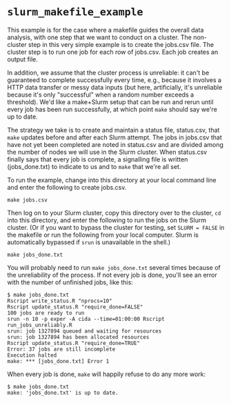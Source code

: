 # `slurm_makefile_example`

This example is for the case where a makefile guides the overall data analysis, 
with one step that we want to conduct on a cluster. The non-cluster step in this
very simple example is to create the jobs.csv file. The cluster step is to run 
one job for each row of jobs.csv. Each job creates an output file.

In addition, we assume that the cluster process is unreliable: it can't be 
guaranteed to complete successfully every time, e.g., because it involves a HTTP
data transfer or messy data inputs (but here, artificially, it's unreliable 
because it's only "successful" when a random number exceeds a threshold). We'd 
like a make+Slurm setup that can be run and rerun until every job has been run
successfully, at which point `make` should say we're up to date.

The strategy we take is to create and maintain a status file, status.csv, that 
`make` updates before and after each Slurm attempt. The jobs in jobs.csv that 
have not yet been completed are noted in status.csv and are divided among the 
number of nodes we will use in the Slurm cluster. When status.csv finally says 
that every job is complete, a signalling file is written (jobs_done.txt) to
indicate to us and to `make` that we're all set.

To run the example, change into this directory at your local command line and 
enter the following to create jobs.csv.

```
make jobs.csv
```

Then log on to your Slurm cluster, copy this directory over to the cluster, `cd`
into this directory, and enter the following to run the jobs on the Slurm 
cluster. (Or if you want to bypass the cluster for testing, set `SLURM = FALSE` 
in the makefile or run the following from your local computer. Slurm is
automatically bypassed if `srun` is unavailable in the shell.)

```
make jobs_done.txt
```

You will probably need to run `make jobs_done.txt` several times because of the 
unreliability of the process. If not every job is done, you'll see an error with
the number of unfinished jobs, like this:

```
$ make jobs_done.txt
Rscript write_status.R "nprocs=10"
Rscript update_status.R "require_done=FALSE"
100 jobs are ready to run
srun -n 10 -p exper -A cida --time=01:00:00 Rscript run_jobs_unreliably.R
srun: job 1327894 queued and waiting for resources
srun: job 1327894 has been allocated resources
Rscript update_status.R "require_done=TRUE"
Error: 37 jobs are still incomplete
Execution halted
make: *** [jobs_done.txt] Error 1
```

When every job is done, `make` will happily refuse to do any more work:
```
$ make jobs_done.txt
make: 'jobs_done.txt' is up to date.
```
